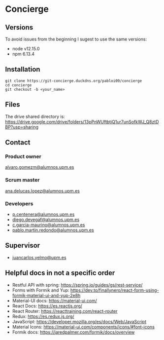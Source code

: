 # Concierge
## Versions
To avoid issues from the beginning I sugest to use the same versions:
* node v12.15.0
* npm 6.13.4

## Installation
```
git clone https://git-concierge.duckdns.org/pabloi09/concierge
cd concierge
git checkout -b <your_name>
```
## Files
The drive shared directory is: 
https://drive.google.com/drive/folders/13pPnWUftbtiQ1ur7unSofkWJ_Q8ztDBP?usp=sharing
## Contact
### Product owner
alvaro.gomezm@alumnos.upm.es
### Scrum master
ana.delucas.lopez@alumnos.upm.es
### Developers
* p.centenera@alumnos.upm.es
* diego.devegaf@alumnos.upm.es
* c.garcia-maurino@alumnos.upm.es
* pablo.martin.redondo@alumnos.upm.es

## Supervisor
* juancarlos.yelmo@upm.es
## Helpful docs in not a specific order
* Restful API with spring: https://spring.io/guides/gs/rest-service/
* Forms with Formik and Yup: https://dev.to/finallynero/react-form-using-formik-material-ui-and-yup-2e8h
* Material-UI docs: https://material-ui.com/
* React Docs: https://es.reactjs.org/
* React Router: https://reacttraining.com/react-router
* Redux: https://es.redux.js.org/
* JavaScript: https://developer.mozilla.org/es/docs/Web/JavaScript
* Material Icons: https://material-ui.com/components/icons/#font-icons
* Formik docs: https://jaredpalmer.com/formik/docs/overview